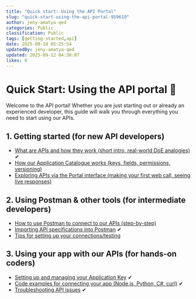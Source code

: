```yaml
---
title: "Quick start: Using the API Portal"
slug: "quick-start-using-the-api-portal-959619"
author: jeny-amatya-qed
categories: Public
classification: Public
tags: [getting-started,api]
date: 2025-09-10 05:25:54 
updatedBy: jeny-amatya-qed
updated: 2025-09-12 04:38:07 
likes: 0
---
```


# Quick Start: Using the API portal 🚀 

Welcome to the API portal! Whether you are just starting out or already an experienced developer, this guide will walk you through everything you need to start using our APIs.

## 1. Getting started (for new API developers)
- [What are APIs and how they work (short intro, real-world DoE analogies)](/public/what-apis-are-and-how-they-work-b71085/) ✔
- [How our Application Catalogue works (keys, fields, permissions, versioning)](/public/how-our-application-catalogue-works-0737f7/)
- [Exploring APIs via the Portal interface (making your first web call, seeing live responses)](/public/exploring-apis-via-the-portal-interface-22ac86/)

## 2. Using Postman & other tools (for intermediate developers)
- [How to use Postman to connect to our APIs (step-by-step)](/public/how-to-use-postman-to-connect-to-our-apis-e4b947/)
- [Importing API specifications into Postman](/public/importing-endpoints-via-openapi-download-d37897/) ✔
- [Tips for setting up your connections/testing]()

## 3. Using your app with our APIs (for hands-on coders)
- [Setting up and managing your Application Key](/public/setting-up-and-managing-your-application-key-57837c/) ✔
- [Code examples for connecting your app (Node.js, Python, C#, curl)](/public/code-examples-of-connecting-your-app-661a99/) ✔
- [Troubleshooting API issues](/public/troubleshooting-api-issues-1121da/) ✔